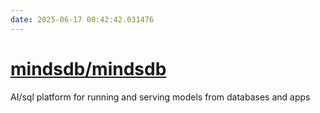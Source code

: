 ```yaml
---
date: 2025-06-17 00:42:42.031476
---
```


# [mindsdb/mindsdb](https://github.com/mindsdb/mindsdb)

AI/sql platform for running and serving models from databases and apps